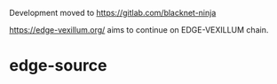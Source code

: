 Development moved to https://gitlab.com/blacknet-ninja

https://edge-vexillum.org/ aims to continue on EDGE-VEXILLUM chain.
# edge-source
